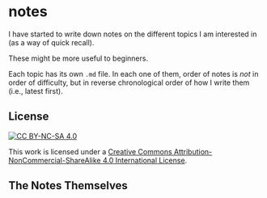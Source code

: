 # notes

I have started to write down notes on the different topics I
am interested in (as a way of quick recall).

These might be more useful to beginners.

Each topic has its own `.md` file. In each one of them, order of notes
is _not_ in order of difficulty, but in reverse chronological order
of how I write them (i.e., latest first).

## License

[![CC BY-NC-SA 4.0](https://i.creativecommons.org/l/by-nc-sa/4.0/88x31.png)](http://creativecommons.org/licenses/by-nc-sa/4.0/)

This work is licensed under a [Creative Commons Attribution-NonCommercial-ShareAlike 4.0 International License](http://creativecommons.org/licenses/by-nc-sa/4.0/).

## The Notes Themselves

